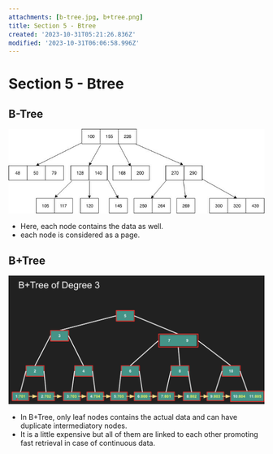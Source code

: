 ```yaml
---
attachments: [b-tree.jpg, b+tree.png]
title: Section 5 - Btree
created: '2023-10-31T05:21:26.836Z'
modified: '2023-10-31T06:06:58.996Z'
---
```


# Section 5 - Btree

## B-Tree

![btree](./../attachments/b-tree.jpg)

- Here, each node contains the data as well.
- each node is considered as a page.


## B+Tree
![b+tree](./../attachments/b+tree.png)
- In B+Tree, only leaf nodes contains the actual data and can have duplicate intermediatory nodes.
- It is a little expensive but all of them are linked to each other promoting fast retrieval in case of continuous data.

